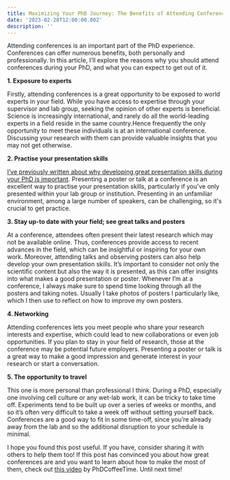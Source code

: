 ```yaml
---
title: Maximizing Your PhD Journey: The Benefits of Attending Conferences
date: '2023-02-28T12:00:00.00Z'
description: ''
---
```


Attending conferences is an important part of the PhD experience. Conferences can offer numerous benefits, both personally and professionally. In this article, I’ll explore the reasons why you should attend conferences during your PhD, and what you can expect to get out of it.

**1. Exposure to experts**

Firstly, attending conferences is a great opportunity to be exposed to world experts in your field. While you have access to expertise through your supervisor and lab group, seeking the opinion of other experts is beneficial. Science is increasingly international, and rarely do all the world-leading experts in a field reside in the same country.Hence frequently the only opportunity to meet these individuals is at an international conference. Discussing your research with them can provide valuable insights that you may not get otherwise.

**2. Practise your presentation skills**

[I’ve previously written about why developing great presentation skills during your PhD is important](https://ryanj-ellison.github.io/_5-Presentations-PhD-Students/). Presenting a poster or talk at a conference is an excellent way to practise your presentation skills, particularly if you've only presented within your lab group or institution. Presenting in an unfamiliar environment, among a large number of speakers, can be challenging, so it's crucial to get practice.

**3. Stay up-to date with your field; see great talks and posters**

At a conference, attendees often present their latest research which may not be available online. Thus, conferences provide access to recent advances in the field, which can be insightful or inspiring for your own work.
Moreover, attending talks and observing posters can also help develop your own presentation skills. It’s important to consider not only the scientific content but also the way it is presented, as this can offer insights into what makes a good presentation or poster. Whenever I’m at a conference, I always make sure to spend time looking through all the posters and taking notes. Usually I take photos of posters I particularly like, which I then use to reflect on how to improve my own posters.

**4. Networking**

Attending conferences lets you meet people who share your research interests and expertise, which could lead to new collaborations or even job opportunities. If you plan to stay in your field of research, those at the conference may be potential future employers. Presenting a poster or talk is a great way to make a good impression and generate interest in your research or start a conversation.

**5. The opportunity to travel**

This one is more personal than professional I think. During a PhD, especially one involving cell culture or any wet-lab work, it can be tricky to take time off. Experiments tend to be built up over a series of weeks or months, and so it’s often very difficult to take a week off without setting yourself back. Conferences are a good way to fit in some time-off, since you’re already away from the lab and so the additional disruption to your schedule is minimal.

I hope you found this post useful. If you have, consider sharing it with others to help them too! If this post has convinced you about how great conferences are and you want to learn about how to make the most of them, check out [this video](https://www.youtube.com/watch?v=xUkC8e4kzUI&t=5s) by PhDCoffeeTime. Until next time!
